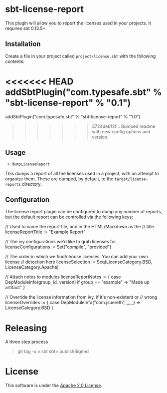 # sbt-license-report

This plugin will allow you to report the licenses used in your projects.  It requires
sbt 0.13.5+

## Installation

Create a file in your project called `project/license.sbt` with the following contents:

<<<<<<< HEAD
    addSbtPlugin("com.typesafe.sbt" % "sbt-license-report" % "0.1")
=======
  addSbtPlugin("com.typesafe.sbt" % "sbt-license-report" % "1.0")
>>>>>>> 3724de6f2f... Bumped readme with new config options and version.

## Usage

     > dumpLicenseReport

This dumps a report of all the licenses used in a project, with an attempt to organize them.  These are dumped, by default, to the `target/license-reports` directory.

## Configuration

The license report plugin can be configured to dump any number of reports, but the default report
can be controlled via the following keys:

  // Used to name the report file, and in the HTML/Markdown as the
  // title.
  licenseReportTitle := "Example Report"

  // The ivy configurations we'd like to grab licenses for.
  licenseConfigurations := Set("compile", "provided")

  // The order in which we find/choose licenses.  You can add your own license
  // detection here
  licenseSelection := Seq(LicenseCategory.BSD, LicenseCategory.Apache)

  // Attach notes to modules
  licenseReportNotes := {
    case DepModuleInfo(group, id, version) if group == "example" => "Made up artifact"
  }

  // Override the license information from ivy, if it's non-existent or
  // wrong
  licenseOverrides := {
    case DepModuleInfo("com.jsuereth", _, _) => LicenseCategory.BSD
  }
    
# Releasing

A three step process


  > git tag -u <pgp key> v<version>
  > sbt
  sbt> publishSigned


# License

This software is under the [Apache 2.0 License](http://www.apache.org/licenses/LICENSE-2.0.html).
